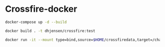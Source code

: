 # Crossfire-docker

```bash
docker-compose up -d --build
```

```bash
docker build . -t dhjensen/crossfire:test
```

```bash
docker run -it --mount type=bind,source=$HOME/crossfiredata,target=/chain-main dhjensen/crossfire:test bash
```
